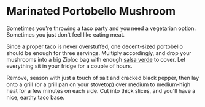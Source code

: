 Marinated Portobello Mushroom
=============================

Sometimes you're throwing a taco party and you need a vegetarian option. Sometimes you just don't feel like eating meat.

Since a proper taco is never overstuffed, one decent-sized portobello should be enough for three servings. Multiply accordingly, and drop your mushrooms into a big Ziploc bag with enough [salsa verde](/condiments/simple_salsa_verde.md) to cover. Let everything sit in your fridge for a couple of hours.

Remove, season with just a touch of salt and cracked black pepper, then lay onto a grill (or a grill pan on your stovetop) over medium to medium-high heat for a few minutes on each side. Cut into thick slices, and you'll have a nice, earthy taco base.